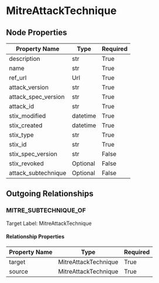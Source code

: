 
# MitreAttackTechnique

## Node Properties

| Property Name | Type | Required |
| ------------- | ---- | -------- |
| description | str | True |
| name | str | True |
| ref_url | Url | True |
| attack_version | str | True |
| attack_spec_version | str | True |
| attack_id | str | True |
| stix_modified | datetime | True |
| stix_created | datetime | True |
| stix_type | str | True |
| stix_id | str | True |
| stix_spec_version | str | False |
| stix_revoked | Optional | False |
| attack_subtechnique | Optional | False |



## Outgoing Relationships

### MITRE_SUBTECHNIQUE_OF

Target Label: MitreAttackTechnique

#### Relationship Properties

| Property Name | Type | Required |
| ------------- | ---- | -------- |
| target | MitreAttackTechnique | True |
| source | MitreAttackTechnique | True |




